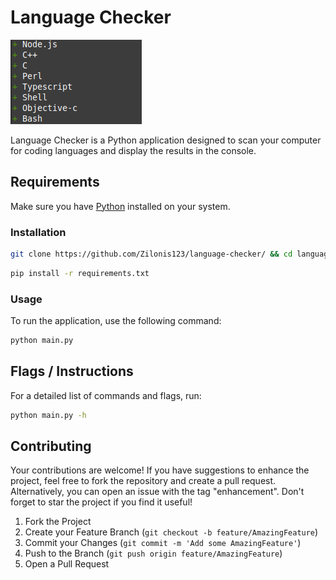 # Language Checker

![Preview](img/preview.png)

Language Checker is a Python application designed to scan your computer for coding languages and display the results in the console.

## Requirements

Make sure you have [Python](https://www.python.org) installed on your system.

### Installation

```sh
git clone https://github.com/Zilonis123/language-checker/ && cd language-checker/
```

```sh
pip install -r requirements.txt
```

### Usage

To run the application, use the following command:

```sh
python main.py
```

## Flags / Instructions

For a detailed list of commands and flags, run:

```sh
python main.py -h
```

## Contributing

Your contributions are welcome! If you have suggestions to enhance the project, feel free to fork the repository and create a pull request. Alternatively, you can open an issue with the tag "enhancement". Don't forget to star the project if you find it useful!

1. Fork the Project
2. Create your Feature Branch (`git checkout -b feature/AmazingFeature`)
3. Commit your Changes (`git commit -m 'Add some AmazingFeature'`)
4. Push to the Branch (`git push origin feature/AmazingFeature`)
5. Open a Pull Request
